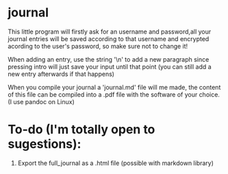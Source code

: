 # journal

This little program will firstly ask for an username and password,all your journal entries will be saved according to that username and encrypted acording to the user's password, so make sure not to change it!

When adding an entry, use the string '\n' to add a new paragraph since pressing intro will just save your input until that point (you can still add a new entry afterwards if that happens)

When you compile your journal a \'journal.md\' file will me made, the content of this file can be compiled into a .pdf file with the software of your choice. (I use pandoc on Linux)

# To-do (I'm totally open to sugestions):
1. Export the full_journal as a .html file (possible with markdown library)
